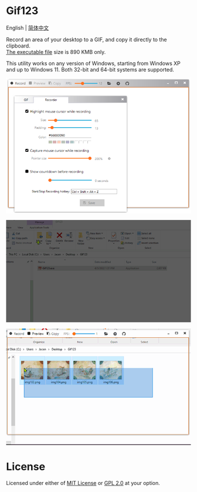 <h1> Gif123 </h1>  

English | [简体中文](./README.md)

Record an area of your desktop to a GIF, and copy it directly to the clipboard.  
[The executable file](https://gif123.aardio.com/download/Gif123.7z) size is 890 KMB only.  
  
This utility works on any version of Windows, starting from Windows XP and up to Windows 11. Both 32-bit and 64-bit systems are supported.

![screenshot](./screenshots/en.png)

![screenshot](./screenshots/area.gif)

![screenshot](./screenshots/opt.gif)

# License

 Licensed under either of [MIT License](./LICENSE) or [GPL 2.0](LICENSE-GPL) at your option.
